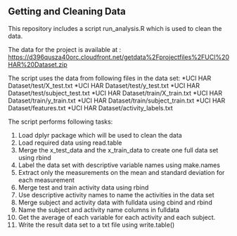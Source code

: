 ## Getting and Cleaning Data

This repository includes a script run_analysis.R which is used to clean the data.

The data for the project is available at : https://d396qusza40orc.cloudfront.net/getdata%2Fprojectfiles%2FUCI%20HAR%20Dataset.zip

The script uses the data from following files in the data set:
*UCI HAR Dataset/test/X_test.txt
*UCI HAR Dataset/test/y_test.txt
*UCI HAR Dataset/test/subject_test.txt
*UCI HAR Dataset/train/X_train.txt
*UCI HAR Dataset/train/y_train.txt
*UCI HAR Dataset/train/subject_train.txt
*UCI HAR Dataset/features.txt
*UCI HAR Dataset/activity_labels.txt

The script performs following tasks:
1.  Load dplyr package which will be used to clean the data
2.  Load required data using read.table
3.  Merge the x_test_data and the x_train_data to create one full data set using rbind
4.  Label the data set with descriptive variable names using make.names
5.  Extract only the measurements on the mean and standard deviation for each measurement
6.  Merge test and train activity data using rbind
7.  Use descriptive activity names to name the activities in the data set
8.  Merge subject and activity data with fulldata using cbind and rbind
9.  Name the subject and activity name columns in fulldata
10. Get the average of each variable for each activity and each subject.
11. Write the result data set to a txt file using write.table()

